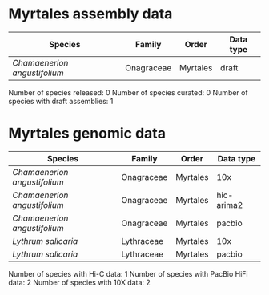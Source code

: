 # Myrtales assembly data

| Species | Family | Order | Data type |
| -- | --- | --- | --- |
| *Chamaenerion angustifolium* | Onagraceae | Myrtales | draft |

Number of species released: 0
Number of species curated: 0
Number of species with draft assemblies: 1

# Myrtales genomic data

| Species | Family | Order | Data type |
| -- | --- | --- | --- |
| *Chamaenerion angustifolium* | Onagraceae | Myrtales | 10x |
| *Chamaenerion angustifolium* | Onagraceae | Myrtales | hic-arima2 |
| *Chamaenerion angustifolium* | Onagraceae | Myrtales | pacbio |
| *Lythrum salicaria* | Lythraceae | Myrtales | 10x |
| *Lythrum salicaria* | Lythraceae | Myrtales | pacbio |

Number of species with Hi-C data: 1
Number of species with PacBio HiFi data: 2
Number of species with 10X data: 2

